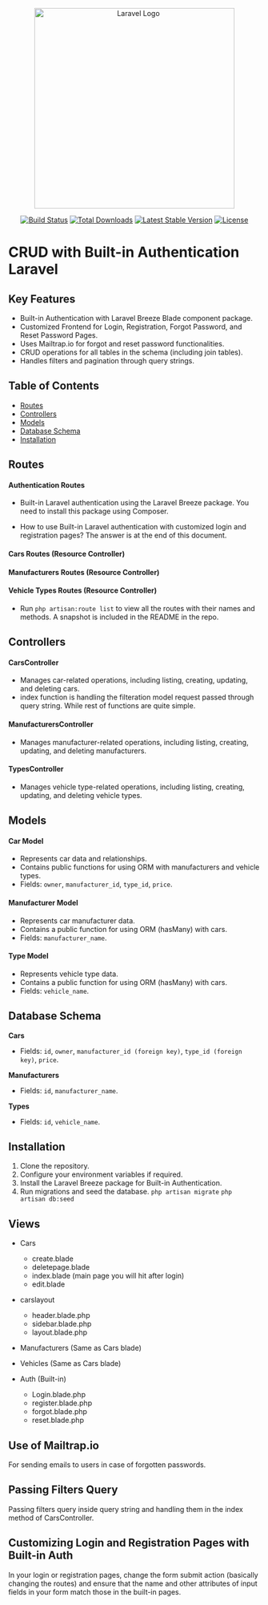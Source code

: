 <p align="center"><a href="https://laravel.com" target="_blank"><img src="https://raw.githubusercontent.com/laravel/art/master/logo-lockup/5%20SVG/2%20CMYK/1%20Full%20Color/laravel-logolockup-cmyk-red.svg" width="400" alt="Laravel Logo"></a></p>

<p align="center">
  <a href="https://github.com/laravel/framework/actions"><img src="https://github.com/laravel/framework/workflows/tests/badge.svg" alt="Build Status"></a>
  <a href="https://packagist.org/packages/laravel/framework"><img src="https://img.shields.io/packagist/dt/laravel/framework" alt="Total Downloads"></a>
  <a href="https://packagist.org/packages/laravel/framework"><img src="https://img.shields.io/packagist/v/laravel/framework" alt="Latest Stable Version"></a>
  <a href="https://packagist.org/packages/laravel/framework"><img src="https://img.shields.io/packagist/l/laravel/framework" alt="License"></a>
</p>

# CRUD with Built-in Authentication Laravel

## Key Features
- Built-in Authentication with Laravel Breeze Blade component package.
- Customized Frontend for Login, Registration, Forgot Password, and Reset Password Pages.
- Uses Mailtrap.io for forgot and reset password functionalities.
- CRUD operations for all tables in the schema (including join tables).
- Handles filters and pagination through query strings.

## Table of Contents
- [Routes](#routes)
- [Controllers](#controllers)
- [Models](#models)
- [Database Schema](#database-schema)
- [Installation](#installation)

## Routes
#### Authentication Routes
- Built-in Laravel authentication using the Laravel Breeze package.
You need to install this package using Composer.

- How to use Built-in Laravel authentication with customized login and registration pages?
The answer is at the end of this document.

#### Cars Routes (Resource Controller)
#### Manufacturers Routes (Resource Controller)
#### Vehicle Types Routes (Resource Controller)
- Run `php artisan:route list` to view all the routes with their names and methods. A snapshot is included in the README in the repo.

## Controllers
#### CarsController
- Manages car-related operations, including listing, creating, updating, and deleting cars.
- index function is handling the filteration model request passed through query string. While rest of functions are quite simple.

#### ManufacturersController
- Manages manufacturer-related operations, including listing, creating, updating, and deleting manufacturers.

#### TypesController
- Manages vehicle type-related operations, including listing, creating, updating, and deleting vehicle types.

## Models
#### Car Model
- Represents car data and relationships.
- Contains public functions for using ORM with manufacturers and vehicle types.
- Fields: `owner`, `manufacturer_id`, `type_id`, `price`.

#### Manufacturer Model
- Represents car manufacturer data.
- Contains a public function for using ORM (hasMany) with cars.
- Fields: `manufacturer_name`.

#### Type Model
- Represents vehicle type data.
- Contains a public function for using ORM (hasMany) with cars.
- Fields: `vehicle_name`.

## Database Schema
**Cars**
- Fields: `id`, `owner`, `manufacturer_id (foreign key)`, `type_id (foreign key)`, `price`.

**Manufacturers**
- Fields: `id`, `manufacturer_name`.

**Types**
- Fields: `id`, `vehicle_name`.

## Installation
1. Clone the repository.
2. Configure your environment variables if required.
3. Install the Laravel Breeze package for Built-in Authentication.
4. Run migrations and seed the database.
 `php artisan migrate`
`php artisan db:seed`



## Views
- Cars
    - create.blade
    - deletepage.blade
    - index.blade (main page you will hit after login)
    - edit.blade
- carslayout
     - header.blade.php
     - sidebar.blade.php
    - layout.blade.php

- Manufacturers (Same as Cars blade)
- Vehicles (Same as Cars blade)
- Auth (Built-in)
    - Login.blade.php
    - register.blade.php
    - forgot.blade.php
    - reset.blade.php

## Use of Mailtrap.io
For sending emails to users in case of forgotten passwords.

## Passing Filters Query
Passing filters query inside query string and handling them in the index method of CarsController.

## Customizing Login and Registration Pages with Built-in Auth
In your login or registration pages, change the form submit action (basically changing the routes) and ensure that the name and other attributes of input fields in your form match those in the built-in pages.
